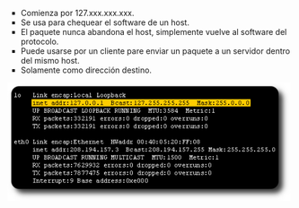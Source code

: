 <ul type="square">
  <li>Comienza por 127.xxx.xxx.xxx.</li>
  <li>Se usa para chequear el software de un host.</li>
  <li>El paquete nunca abandona el host, simplemente vuelve al software del protocolo.</li>
  <li>Puede usarse por un cliente pare enviar un paquete a un servidor dentro del mismo host.</li>
  <li>Solamente como dirección destino.</li>
  </ul>
  <img src="https://github.com/luisbueno8/literatura_sigloxxi/blob/master/animales/loopback.png">
